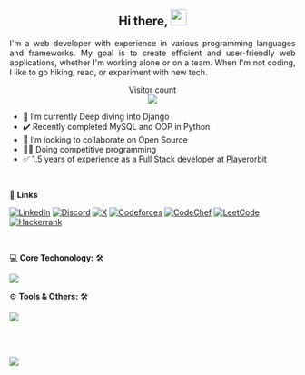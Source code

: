 <h2 align="center">
Hi there, <img src="https://media.giphy.com/media/hvRJCLFzcasrR4ia7z/giphy.gif" width="28">
</h2> 
<p align='justify' stype="width: full">  
I'm a web developer with experience in various programming languages and frameworks. My goal is to create efficient and user-friendly web applications, whether I'm working alone or on a team. When I'm not coding, I like to go hiking, read, or experiment with new tech.
</p>
   
<p align="center">  
  Visitor count<br>
  <img src="https://profile-counter.glitch.me/tahdiislam/count.svg" />   
</p> 
 
- 🌱 I’m currently Deep diving into Django
- ✔️ Recently completed MySQL and OOP in Python
- 👯 I’m looking to collaborate on Open Source
- 🧑‍💻 Doing competitive programming 
- ✅ 1.5 years of experience as a Full Stack developer at [Playerorbit](https://www.playerorbit.com/)
<br>  

📧 **Links**<be>
  
[![LinkedIn](https://img.shields.io/badge/linkedin-%230077B5.svg?style=for-the-badge&logo=linkedin&logoColor=white)](https://www.linkedin.com/in/tahdiislam/)
[![Discord](https://img.shields.io/badge/Discord-%235865F2.svg?style=for-the-badge&logo=discord&logoColor=white)](https://discord.com/users/776133256240300052)
[![X](https://img.shields.io/badge/X-%23000000.svg?style=for-the-badge&logo=X&logoColor=white)](https://twitter.com/tahdiislam)
[![Codeforces](https://img.shields.io/badge/Codeforces-445f9d?style=for-the-badge&logo=Codeforces&logoColor=white)](https://codeforces.com/profile/tahdiislam)
[![CodeChef](https://img.shields.io/badge/CodeChef-%23964B00.svg?style=for-the-badge&logo=CodeChef&logoColor=white)](https://www.codechef.com/users/tahdiislam)
[![LeetCode](https://img.shields.io/badge/LeetCode-000000?style=for-the-badge&logo=LeetCode&logoColor=#d16c06)](https://leetcode.com/tahdiislam/)
[![Hackerrank](https://img.shields.io/badge/-Hackerrank-2EC866?style=for-the-badge&logo=HackerRank&logoColor=white)](https://www.hackerrank.com/tahdiislam)


<br>

💻 **Core Techonology:** 🛠️<be>

<p align="start">
  <a href="https://www.linkedin.com/in/tahdiislam/">
    <img src="https://skillicons.dev/icons?i=js,py,c,cpp,nodejs,express,react,nextjs,mysql,mongodb,firebase,html,css,tailwind,bootstrap" />
  </a>
</p>


 ⚙️ **Tools & Others:** 🛠️<be>

<p align="start">
  <a href="https://www.linkedin.com/in/tahdiislam/">
    <img src="https://skillicons.dev/icons?i=git,github,vscode,vim,postman,sass,linux,bash,figma,powershell" />
  </a>
</p>

</br>
</br>
  
![](http://github-profile-summary-cards.vercel.app/api/cards/profile-details?username=tahdiislam&theme=algolia)

